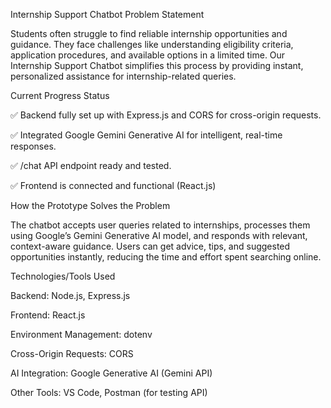 Internship Support Chatbot
Problem Statement

Students often struggle to find reliable internship opportunities and guidance. They face challenges like understanding eligibility criteria, application procedures, and available options in a limited time. Our Internship Support Chatbot simplifies this process by providing instant, personalized assistance for internship-related queries.

Current Progress Status

✅ Backend fully set up with Express.js and CORS for cross-origin requests.

✅ Integrated Google Gemini Generative AI for intelligent, real-time responses.

✅ /chat API endpoint ready and tested.

✅ Frontend is connected and functional (React.js)

How the Prototype Solves the Problem

The chatbot accepts user queries related to internships, processes them using Google’s Gemini Generative AI model, and responds with relevant, context-aware guidance. Users can get advice, tips, and suggested opportunities instantly, reducing the time and effort spent searching online.

Technologies/Tools Used

Backend: Node.js, Express.js

Frontend: React.js

Environment Management: dotenv

Cross-Origin Requests: CORS

AI Integration: Google Generative AI (Gemini API)

Other Tools: VS Code, Postman (for testing API)
